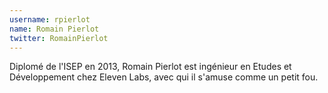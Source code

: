 ```yaml
---
username: rpierlot
name: Romain Pierlot
twitter: RomainPierlot
---
```

Diplomé de l'ISEP en 2013, Romain Pierlot est ingénieur en Etudes et Développement chez Eleven Labs, avec qui il s'amuse comme un petit fou.
